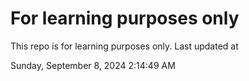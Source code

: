# For learning purposes only
This repo is for learning purposes only.
Last updated at

Sunday, September 8, 2024 2:14:49 AM

